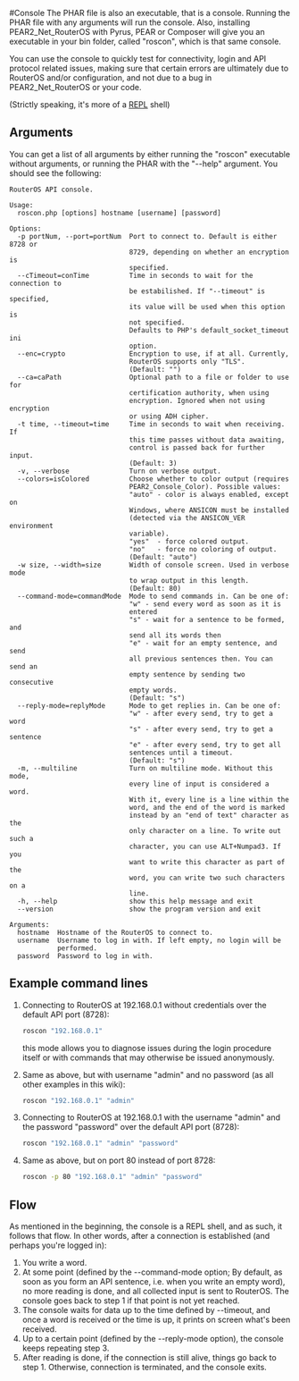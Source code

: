 #Console
The PHAR file is also an executable, that is a console. Running the PHAR file with any arguments will run the console. Also, installing PEAR2_Net_RouterOS with Pyrus, PEAR or Composer will give you an executable in your bin folder, called "roscon", which is that same console.

You can use the console to quickly test for connectivity, login and API protocol related issues, making sure that certain errors are ultimately due to RouterOS and/or configuration, and not due to a bug in PEAR2_Net_RouterOS or your code.

(Strictly speaking, it's more of a [REPL](http://en.wikipedia.org/wiki/Read%E2%80%93eval%E2%80%93print_loop) shell)

## Arguments
You can get a list of all arguments by either running the "roscon" executable without arguments, or running the PHAR with the "--help" argument. You should see the following:

```
RouterOS API console.

Usage:
  roscon.php [options] hostname [username] [password]

Options:
  -p portNum, --port=portNum  Port to connect to. Default is either 8728 or
                              8729, depending on whether an encryption is
                              specified.
  --cTimeout=conTime          Time in seconds to wait for the connection to
                              be estabilished. If "--timeout" is specified,
                              its value will be used when this option is
                              not specified.
                              Defaults to PHP's default_socket_timeout ini
                              option.
  --enc=crypto                Encryption to use, if at all. Currently,
                              RouterOS supports only "TLS".
                              (Default: "")
  --ca=caPath                 Optional path to a file or folder to use for
                              certification authority, when using
                              encryption. Ignored when not using encryption
                              or using ADH cipher.
  -t time, --timeout=time     Time in seconds to wait when receiving. If
                              this time passes without data awaiting,
                              control is passed back for further input.
                              (Default: 3)
  -v, --verbose               Turn on verbose output.
  --colors=isColored          Choose whether to color output (requires
                              PEAR2_Console_Color). Possible values:
                              "auto" - color is always enabled, except on
                              Windows, where ANSICON must be installed
                              (detected via the ANSICON_VER environment
                              variable).
                              "yes"  - force colored output.
                              "no"   - force no coloring of output.
                              (Default: "auto")
  -w size, --width=size       Width of console screen. Used in verbose mode
                              to wrap output in this length.
                              (Default: 80)
  --command-mode=commandMode  Mode to send commands in. Can be one of:
                              "w" - send every word as soon as it is
                              entered
                              "s" - wait for a sentence to be formed, and
                              send all its words then
                              "e" - wait for an empty sentence, and send
                              all previous sentences then. You can send an
                              empty sentence by sending two consecutive
                              empty words.
                              (Default: "s")
  --reply-mode=replyMode      Mode to get replies in. Can be one of:
                              "w" - after every send, try to get a word
                              "s" - after every send, try to get a sentence
                              "e" - after every send, try to get all
                              sentences until a timeout.
                              (Default: "s")
  -m, --multiline             Turn on multiline mode. Without this mode,
                              every line of input is considered a word.
                              With it, every line is a line within the
                              word, and the end of the word is marked
                              instead by an "end of text" character as the
                              only character on a line. To write out such a
                              character, you can use ALT+Numpad3. If you
                              want to write this character as part of the
                              word, you can write two such characters on a
                              line.
  -h, --help                  show this help message and exit
  --version                   show the program version and exit

Arguments:
  hostname  Hostname of the RouterOS to connect to.
  username  Username to log in with. If left empty, no login will be
            performed.
  password  Password to log in with.
```

## Example command lines
1. Connecting to RouterOS at 192.168.0.1 without credentials over the default API port (8728):

    ```sh
    roscon "192.168.0.1"
    ```
    this mode allows you to diagnose issues during the login procedure itself or with commands that may otherwise be issued anonymously.

1. Same as above, but with username "admin" and no password (as all other examples in this wiki):

    ```sh
    roscon "192.168.0.1" "admin"
    ```
2. Connecting to RouterOS at 192.168.0.1 with the username "admin" and the password "password" over the default API port (8728):

    ```sh
    roscon "192.168.0.1" "admin" "password"
    ```
3. Same as above, but on port 80 instead of port 8728:

    ```sh
    roscon -p 80 "192.168.0.1" "admin" "password"
    ```
## Flow
As mentioned in the beginning, the console is a REPL shell, and as such, it follows that flow. In other words, after a connection is established (and perhaps you're logged in):

1. You write a word.
2. At some point (defined by the --command-mode option; By default, as soon as you form an API sentence, i.e. when you write an empty word), no more reading is done, and all collected input is sent to RouterOS. The console goes back to step 1 if that point is not yet reached.
3. The console waits for data up to the time defined by --timeout, and once a word is received or the time is up, it prints on screen what's been received.
4. Up to a certain point (defined by the --reply-mode option), the console keeps repeating step 3.
5. After reading is done, if the connection is still alive, things go back to step 1. Otherwise, connection is terminated, and the console exits.